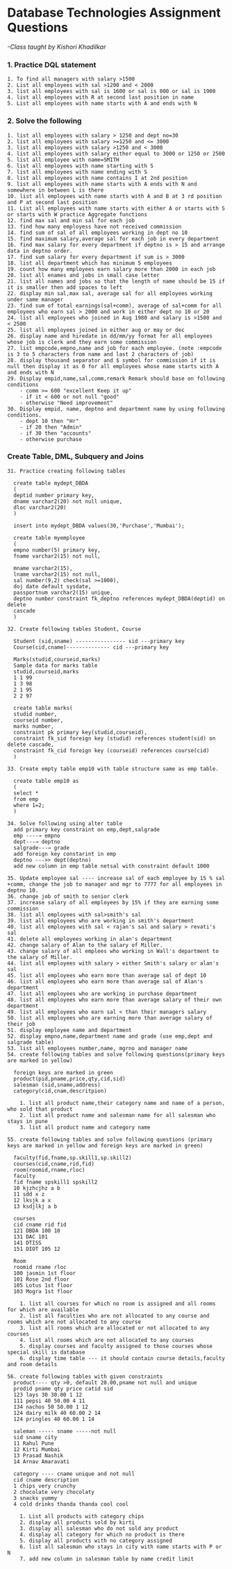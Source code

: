 # **Database Technologies Assignment Questions**

*-Class taught by Kishori Khadilkar*


### 1. Practice DQL statement

    1. To find all managers with salary >1500
    2. List all employees with sal >1200 and < 2000
    3. list all employees with sal is 1600 or sal is 800 or sal is 1900
    4. list all employees with R at second last position in name
    5. List all employees with name starts with A and ends with N

### 2. Solve the following

    1. list all employees with salary > 1250 and dept no=30
    2. list all employees with salary >=1250 and <= 3000
    3. list all employees with salary >1250 and < 3000
    4. list all employees with salary either equal to 3000 or 1250 or 2500
    5. list all employee with name=SMITH
    6. list all employees with name starting with S
    7. list all employees with name ending with S
    8. list all employees with name contains I at 2nd position
    9. list all employees with name starts with A ends with N and somewhere in between L is there
    10. list all employees with name starts with A and B at 3 rd position and P at second last position
    11. List all employees with name starts with either A or starts with S or starts with W practice Aggregate functions
    12. find max sal and min sal for each job
    13. find how many employess have not received commission
    14. find sum of sal of all employees working in dept no 10
    15. find maximum salary,average sal for each job in every department
    16. find max salary for every department if deptno is > 15 and arrange data in deptno order.
    17. find sum salary for every department if sum is > 3000
    18. list all department which has minimum 5 employees
    19. count how many employees earn salary more than 2000 in each job
    20. list all enames and jobs in small case letter
    21. list all names and jobs so that the length of name should be 15 if it is smaller then add spaces to left
    22. display min sal,max sal, average sal for all employees working under same manager
    23. find sum of total earnings(sal+comm), average of sal+comm for all employees who earn sal > 2000 and work in either dept no 10 or 20
    24. list all employees who joined in Aug 1980 and salary is >1500 and < 2500
    25. list all employees joined in either aug or may or dec
    26. display name and hiredate in dd/mm/yy format for all employees whose job is clerk and they earn some commission
    27. list empcode,empno,name and job for each employee. (note :empcode is 3 to 5 characters from name and last 2 characters of job)
    28. display thousand separator and $ symbol for commission if it is null then display it as 0 for all employees whose name starts with A and ends with N
    29. Display empid,name,sal,comm,remark Remark should base on following conditions
        - comm >= 600 "excellent Keep it up"
        - if it < 600 or not null "good"
        - otherwise "Need improvement"
    30. Display empid, name, deptno and department name by using following conditions.
        - dept 10 then "Hr"
        - if 20 then "Admin"
        - if 30 then "accounts"
        - otherwise purchase

### Create Table, DML, Subquery and Joins

    31. Practice creating following tables
    
      create table mydept_DBDA
      (
      deptid number primary key,
      dname varchar2(20) not null unique,
      dloc varchar2(20)
      )

      insert into mydept_DBDA values(30,'Purchase','Mumbai');

      create table myemployee
      (
      empno number(5) primary key,
      fname varchar2(15) not null,

      mname varchar2(15),
      lname varchar2(15) not null,
      sal number(9,2) check(sal >=1000),
      doj date default sysdate,
      passportnum varchar2(15) unique,
      deptno number constraint fk_deptno references mydept_DBDA(deptid) on delete
      cascade
      )

    32. Create following tables Student, Course

      Student (sid,sname) ---------------- sid ---primary key
      Course(cid,cname)-------------- cid ---primary key

      Marks(studid,courseid,marks)
      Sample data for marks table
      studid,courseid,marks
      1 1 99
      1 3 98
      2 1 95
      2 2 97

      create table marks(
      studid number,
      courseid number,
      marks number,
      constraint pk primary key(studid,courseid),
      constraint fk_sid foreign key (studid) references student(sid) on delete cascade,
      constraint fk_cid foreign key (courseid) references course(cid)
      )

    33. Create empty table emp10 with table structure same as emp table.

      create table emp10 as
      (
      select *
      from emp
      where 1=2;
      )

    34. Solve following using alter table
      add primary key constraint on emp,dept,salgrade
      emp ----→ empno
      dept---→ deptno
      salgrade---→ grade
      add foreign key constarint in emp
      deptno --->> dept(deptno)
      add new column in emp table netsal with constraint default 1000

    35. Update employee sal ---- increase sal of each employee by 15 % sal +comm, change the job to manager and mgr to 7777 for all employees in deptno 10.
    36. change job of smith to senior clerk
    37. increase salary of all employees by 15% if they are earning some commission
    38. list all employees with sal>smith's sal
    39. list all employees who are working in smith's department
    40. list all employees with sal < rajan's sal and salary > revati's sal
    41. delete all employees working in alan's department
    42. change salary of Alan to the salary of Miller.
    43. change salary of all emplees who working in Wall's department to the salary of Miller.
    44. list all employees with salary > either Smith's salary or alan's sal
    45. list all employees who earn more than average sal of dept 10
    46. list all employees who earn more than average sal of Alan's department
    47. list all employees who are working in purchase department
    48. list all employees who earn more than average salary of their own department
    49. list all employees who earn sal < than their managers salary
    50. list all employees who are earning more than average salary of their job
    51. display employee name and department
    52. display empno,name,department name and grade (use emp,dept and salgrade table)
    53. list all employees number,name, mgrno and manager name
    54. create following tables and solve following questions(primary keys are marked in yellow)
    
      foreign keys are marked in green
      product(pid,pname,price,qty,cid,sid)
      salesman (sid,sname,address)
      category(cid,cnam,descritpion)
      
        1. list all product name,their category name and name of a person, who sold that product
        2. list all product name and salesman name for all salesman who stays in pune
        3. list all product name and category name

    55. create following tables and solve following questions (primary keys are marked in yellow and foreign keys are marked in green)

      faculty(fid,fname,sp.skill1,sp.skill2)
      courses(cid,cname,rid,fid)
      room(roomid,rname,rloc)
      faculty
      fid fname spskill1 spskill2
      10 kjzhcjhz a b
      11 sdd x z
      12 lksjk a x
      13 ksdjlkj a b

      courses
      cid cname rid fid
      121 DBDA 100 10
      131 DAC 101
      141 DTISS
      151 DIOT 105 12

      Room
      roomid rname rloc
      100 jasmin 1st floor
      101 Rose 2nd floor
      105 Lotus 1st floor
      103 Mogra 1st floor
      
        1. list all courses for which no room is assigned and all rooms for which are available
        2. list all faculties who are not allocated to any course and rooms which are not allocated to any course
        3. list all rooms which are allocated or not allocated to any courses
        4. list all rooms which are not allocated to any courses
        5. display courses and faculty assigned to those courses whose special skill is database
        6. display time table --- it should contain course details,faculty and room details

    56. create following tables with given constraints
      product---- qty >0, default 20.00,pname not null and unique
      prodid pname qty price catid sid
      123 lays 30 30.00 1 12
      111 pepsi 40 50.00 4 11
      134 nachos 50 50.00 1 12
      124 dairy milk 40 60.00 2 14
      124 pringles 40 60.00 1 14

      saleman ----- sname -----not null
      sid sname city
      11 Rahul Pune
      12 Kirti Mumbai
      13 Prasad Nashik
      14 Arnav Amaravati

      category ---- cname unique and not null
      cid cname description
      1 chips very crunchy
      2 chocolate very chocolaty
      3 snacks yummy
      4 cold drinks thanda thanda cool cool

        1. List all products with category chips
        2. display all products sold by kirti
        3. display all salesman who do not sold any product
        4. display all category for which no product is there
        5. display all products with no category assigned
        6. list all salesman who stays in city with name starts with P or N
        7. add new column in salesman table by name credit limit

